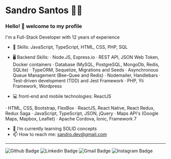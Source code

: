 # Sandro Santos 👨‍💻

### Hello! 👋 welcome to my profile 

I'm a Full-Stack Developer with 12 years of experience

- 📌 Skills: JavaScript, TypeScript, HTML, CSS, PHP, SQL

- 🖥  Backend Skills:
  · Node.JS, Express.io
  · REST API, JSON Web Token, Docker containers
  · Database (MySQL, PostgreSQL, MongoDb, Redis, SQLite)
  · TypeORM, Sequelize, Migrations and Seeds
  · Asynchronous Queue Management (Bee-Quee and Redis)
  · Nodemailer, Handlebars
  · Test-driven development (TDD) and Jest Framework
  · PHP, Yii Framework, Wordpress

- 💻 front-end and mobile technologies: ReactJS

· HTML, CSS, Bootstrap, FlexBox
· ReactJS, React Native, React Redux, Redux Saga
· JavaScript, TypeScript, JSON, jQuery
· Maps API's (Google Maps, Mapbox, Leaflet)
· Apache Cordova, Ionic, Framework 7

- 🌱 I’m currently learning SOLID concepts
- 📫 How to reach me: sandro.dev@gmail.com


 ----

![Github Badge](https://img.shields.io/badge/-sandrodev-000?style=flat-square&logo=Github&logoColor=white&link=https://github.com/sandro-dev) ![Linkedin Badge](https://img.shields.io/badge/-sandrodev-blue?style=flat-square&logo=Linkedin&logoColor=white&link=https://www.linkedin.com/in/sandrossantos/) ![Gmail Badge](https://img.shields.io/badge/-gmail-c14438?style=flat-square&logo=Gmail&logoColor=white&link=mailto:sandro.dev@gmail.com) ![Instagram Badge](https://img.shields.io/badge/-@sandrosss-yellow?style=flat-square&labelColor=yellow&logo=instagram&logoColor=white&link=https://www.instagram.com/sandrosss/)
